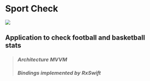 # Sport Check 
![](https://img.shields.io/badge/Swift-5.0-green) 

## Application to check football and basketball stats 

> ### *Architecture MVVM* 
> ### *Bindings implemented by RxSwift*
